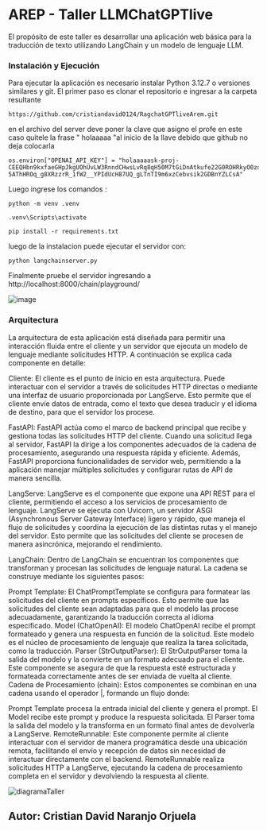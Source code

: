 # AREP - Taller LLMChatGPTlive

El propósito de este taller es desarrollar una aplicación web básica para la traducción de texto utilizando LangChain y un modelo de lenguaje LLM.

### Instalación y Ejecución
Para ejecutar la aplicación es necesario instalar Python 3.12.7 o versiones similares y git. El primer paso es clonar el repositorio e ingresar a la carpeta resultante

```
https://github.com/cristiandavid0124/RagchatGPTliveArem.git
````

en el archivo del server deve poner la clave que asigno el profe en este caso quitele la frase " holaaaaa "al inicio de la llave debido  que github no deja colocarla



```
os.environ["OPENAI_API_KEY"] = "holaaaaask-proj-CEEQHbn9kxfaeGHpJkgUOhUvLW3RnndCHwsLvRq8qH50M7tGiDnAtkufe22G0ROHRkyO0zdgDKT3BlbkFJj1FfBu3H-5AThHROq_g8XRzzrR_1fW2__YPIdUcH87UQ_gLTnTI9m6xzCebvsik2GDBnYZLCsA"
```

Luego ingrese los comandos :

```
python -m venv .venv
```

```
.venv\Scripts\activate
```

```
pip install -r requirements.txt
```

luego de la instalacion puede ejecutar el servidor con:

```
python langchainserver.py
```

Finalmente pruebe el servidor ingresando a http://localhost:8000/chain/playground/ 

![image](https://github.com/user-attachments/assets/69fc7874-8098-4006-bc81-8a9788ebcf74)




### Arquitectura

La arquitectura de esta aplicación está diseñada para permitir una interacción fluida entre el cliente y un servidor que ejecuta un modelo de lenguaje mediante solicitudes HTTP. A continuación se explica cada componente en detalle:

Cliente: El cliente es el punto de inicio en esta arquitectura. Puede interactuar con el servidor a través de solicitudes HTTP directas o mediante una interfaz de usuario proporcionada por LangServe. Esto permite que el cliente envíe datos de entrada, como el texto que desea traducir y el idioma de destino, para que el servidor los procese.

FastAPI: FastAPI actúa como el marco de backend principal que recibe y gestiona todas las solicitudes HTTP del cliente. Cuando una solicitud llega al servidor, FastAPI la dirige a los componentes adecuados de la cadena de procesamiento, asegurando una respuesta rápida y eficiente. Además, FastAPI proporciona funcionalidades de servidor web, permitiendo a la aplicación manejar múltiples solicitudes y configurar rutas de API de manera sencilla.

LangServe: LangServe es el componente que expone una API REST para el cliente, permitiendo el acceso a los servicios de procesamiento de lenguaje. LangServe se ejecuta con Uvicorn, un servidor ASGI (Asynchronous Server Gateway Interface) ligero y rápido, que maneja el flujo de solicitudes y coordina la ejecución de las distintas rutas y el manejo del servidor. Esto permite que las solicitudes del cliente se procesen de manera asincrónica, mejorando el rendimiento.

LangChain: Dentro de LangChain se encuentran los componentes que transforman y procesan las solicitudes de lenguaje natural. La cadena se construye mediante los siguientes pasos:

Prompt Template: El ChatPromptTemplate se configura para formatear las solicitudes del cliente en prompts específicos. Esto permite que las solicitudes del cliente sean adaptadas para que el modelo las procese adecuadamente, garantizando la traducción correcta al idioma especificado.
Model (ChatOpenAI): El modelo ChatOpenAI recibe el prompt formateado y genera una respuesta en función de la solicitud. Este modelo es el núcleo de procesamiento de lenguaje que realiza la tarea solicitada, como la traducción.
Parser (StrOutputParser): El StrOutputParser toma la salida del modelo y la convierte en un formato adecuado para el cliente. Este componente se asegura de que la respuesta esté estructurada y formateada correctamente antes de ser enviada de vuelta al cliente.
Cadena de Procesamiento (chain): Estos componentes se combinan en una cadena usando el operador |, formando un flujo donde:

Prompt Template procesa la entrada inicial del cliente y genera el prompt.
El Model recibe este prompt y produce la respuesta solicitada.
El Parser toma la salida del modelo y la transforma en un formato final antes de devolverla a LangServe.
RemoteRunnable: Este componente permite al cliente interactuar con el servidor de manera programática desde una ubicación remota, facilitando el envío y recepción de datos sin necesidad de interactuar directamente con el backend. RemoteRunnable realiza solicitudes HTTP a LangServe, ejecutando la cadena de procesamiento completa en el servidor y devolviendo la respuesta al cliente.



![diagramaTaller](https://github.com/user-attachments/assets/705276b8-4b90-4039-976d-a852f594b22b)



## Autor: Cristian David Naranjo Orjuela
